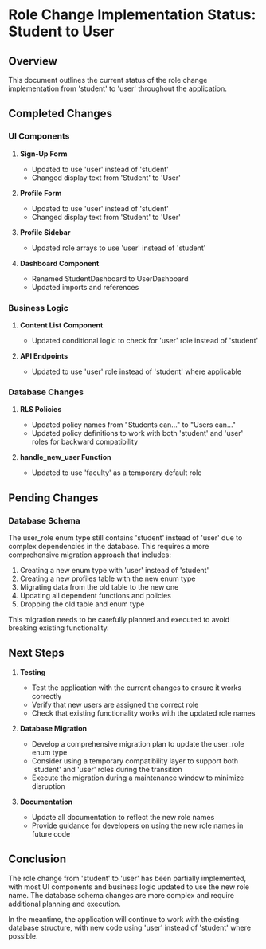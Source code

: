 # Role Change Implementation Status: Student to User

## Overview

This document outlines the current status of the role change implementation from 'student' to 'user' throughout the application.

## Completed Changes

### UI Components

1. **Sign-Up Form**
   - Updated to use 'user' instead of 'student'
   - Changed display text from 'Student' to 'User'

2. **Profile Form**
   - Updated to use 'user' instead of 'student'
   - Changed display text from 'Student' to 'User'

3. **Profile Sidebar**
   - Updated role arrays to use 'user' instead of 'student'

4. **Dashboard Component**
   - Renamed StudentDashboard to UserDashboard
   - Updated imports and references

### Business Logic

1. **Content List Component**
   - Updated conditional logic to check for 'user' role instead of 'student'

2. **API Endpoints**
   - Updated to use 'user' role instead of 'student' where applicable

### Database Changes

1. **RLS Policies**
   - Updated policy names from "Students can..." to "Users can..."
   - Updated policy definitions to work with both 'student' and 'user' roles for backward compatibility

2. **handle_new_user Function**
   - Updated to use 'faculty' as a temporary default role

## Pending Changes

### Database Schema

The user_role enum type still contains 'student' instead of 'user' due to complex dependencies in the database. This requires a more comprehensive migration approach that includes:

1. Creating a new enum type with 'user' instead of 'student'
2. Creating a new profiles table with the new enum type
3. Migrating data from the old table to the new one
4. Updating all dependent functions and policies
5. Dropping the old table and enum type

This migration needs to be carefully planned and executed to avoid breaking existing functionality.

## Next Steps

1. **Testing**
   - Test the application with the current changes to ensure it works correctly
   - Verify that new users are assigned the correct role
   - Check that existing functionality works with the updated role names

2. **Database Migration**
   - Develop a comprehensive migration plan to update the user_role enum type
   - Consider using a temporary compatibility layer to support both 'student' and 'user' roles during the transition
   - Execute the migration during a maintenance window to minimize disruption

3. **Documentation**
   - Update all documentation to reflect the new role names
   - Provide guidance for developers on using the new role names in future code

## Conclusion

The role change from 'student' to 'user' has been partially implemented, with most UI components and business logic updated to use the new role name. The database schema changes are more complex and require additional planning and execution.

In the meantime, the application will continue to work with the existing database structure, with new code using 'user' instead of 'student' where possible.
